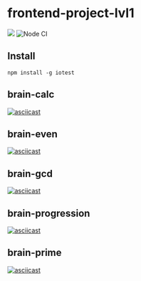 # frontend-project-lvl1
<a href="https://codeclimate.com/github/codeclimate/codeclimate/maintainability"><img src="https://api.codeclimate.com/v1/badges/a99a88d28ad37a79dbf6/maintainability" /></a>
![Node CI](https://github.com/iopetrov37/frontend-project-lvl1/workflows/Node%20CI/badge.svg?branch=master)

## Install
```npm install -g iotest```

## brain-calc

[![asciicast](https://asciinema.org/a/WUYTyb2MsLX1TSWoBHRUjLDje.png)](https://asciinema.org/a/WUYTyb2MsLX1TSWoBHRUjLDje)

## brain-even

[![asciicast](https://asciinema.org/a/cvdYtty53QqL7pDOK5Ez8xnyd.png)]( https://asciinema.org/a/cvdYtty53QqL7pDOK5Ez8xnyd)

## brain-gcd

[![asciicast](https://asciinema.org/a/XYrHrqBKQ1ITy59SENYUDyqIR.png)](https://asciinema.org/a/XYrHrqBKQ1ITy59SENYUDyqIR)

## brain-progression

[![asciicast](https://asciinema.org/a/gedZ1h4lwRPO6xclAeV0CmOL7.png)](https://asciinema.org/a/gedZ1h4lwRPO6xclAeV0CmOL7)

## brain-prime

[![asciicast](https://asciinema.org/a/FItLp77WHbltfs7y5G8m76w0v.png)](https://asciinema.org/a/FItLp77WHbltfs7y5G8m76w0v)
